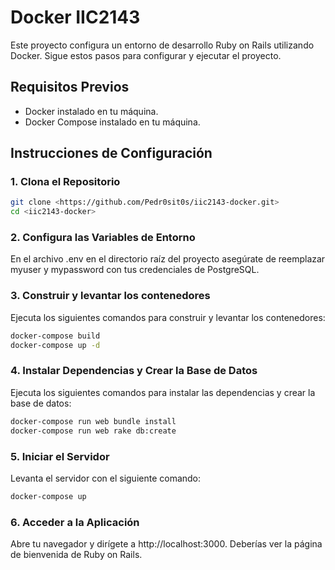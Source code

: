 # Docker IIC2143

Este proyecto configura un entorno de desarrollo Ruby on Rails utilizando Docker. Sigue estos pasos para configurar y ejecutar el proyecto.

## Requisitos Previos

- Docker instalado en tu máquina.
- Docker Compose instalado en tu máquina.

## Instrucciones de Configuración

### 1. Clona el Repositorio

```sh
git clone <https://github.com/Pedr0sit0s/iic2143-docker.git>
cd <iic2143-docker>
```

### 2. Configura las Variables de Entorno

En el archivo .env en el directorio raíz del proyecto asegúrate de reemplazar myuser y mypassword con tus credenciales de PostgreSQL.

### 3. Construir y levantar los contenedores

Ejecuta los siguientes comandos para construir y levantar los contenedores:

```sh
docker-compose build
docker-compose up -d
```

### 4. Instalar Dependencias y Crear la Base de Datos

Ejecuta los siguientes comandos para instalar las dependencias y crear la base de datos:


```sh
docker-compose run web bundle install
docker-compose run web rake db:create
```

### 5. Iniciar el Servidor

Levanta el servidor con el siguiente comando:

```sh
docker-compose up
```

### 6. Acceder a la Aplicación
Abre tu navegador y dirígete a http://localhost:3000. Deberías ver la página de bienvenida de Ruby on Rails.

